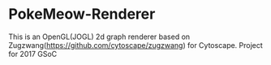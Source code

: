 # PokeMeow-Renderer
This is an OpenGL(JOGL) 2d graph renderer based on Zugzwang(https://github.com/cytoscape/zugzwang) for Cytoscape. Project for 2017 GSoC
